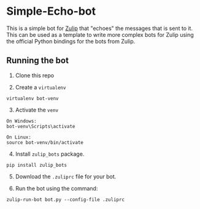 # Simple-Echo-bot

This is a simple bot for [Zulip](https://www.zulipchat.com) that "echoes" the messages that is sent to it.
This can be used as a template to write more complex bots for Zulip using the official Python bindings for the bots from Zulip.

## Running the bot

1. Clone this repo

2. Create a `virtualenv`
```
virtualenv bot-venv
```

3. Activate the `venv`

```
On Windows: 
bot-venv\Scripts\activate

On Linux:
source bot-venv/bin/activate
```

4. Install `zulip_bots` package.
```
pip install zulip_bots
```

5. Download the `.zuliprc` file for your bot.

6. Run the bot using the command:
```
zulip-run-bot bot.py --config-file .zuliprc
```
